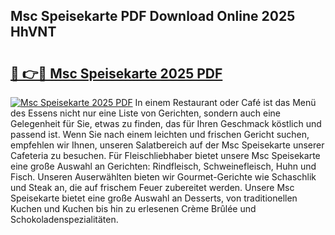 ## Msc Speisekarte PDF Download Online 2025 HhVNT

# <h2><a href="http://gca52l.nevu.top/?p=Msc+Speisekarte">🔗 👉🔴 Msc Speisekarte 2025 PDF</a></h2>

[![Msc Speisekarte 2025 PDF](https://i.imgur.com/dBaPXMq.png)](http://gca52l.nevu.top/?p=Msc+Speisekarte)
In einem Restaurant oder Café ist das Menü des Essens nicht nur eine Liste von Gerichten, sondern auch eine Gelegenheit für Sie, etwas zu finden, das für Ihren Geschmack köstlich und passend ist. Wenn Sie nach einem leichten und frischen Gericht suchen, empfehlen wir Ihnen, unseren Salatbereich auf der Msc Speisekarte unserer Cafeteria zu besuchen. Für Fleischliebhaber bietet unsere Msc Speisekarte eine große Auswahl an Gerichten: Rindfleisch, Schweinefleisch, Huhn und Fisch. Unseren Auserwählten bieten wir Gourmet-Gerichte wie Schaschlik und Steak an, die auf frischem Feuer zubereitet werden. Unsere Msc Speisekarte bietet eine große Auswahl an Desserts, von traditionellen Kuchen und Kuchen bis hin zu erlesenen Crème Brûlée und Schokoladenspezialitäten.
